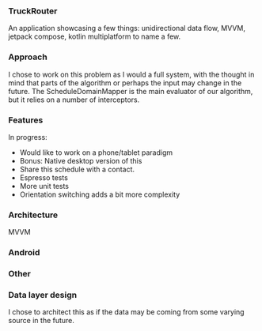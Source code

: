 ### TruckRouter 

An application showcasing a few things: unidirectional data flow, MVVM, jetpack compose, kotlin multiplatform to name a few.

### Approach

I chose to work on this problem as I would a full system, with the thought in mind that parts of the algorithm or perhaps the input may change
in the future. The ScheduleDomainMapper is the main evaluator of our algorithm, but it relies on a number of interceptors.


### Features

In progress:
  - Would like to work on a phone/tablet paradigm
  - Bonus: Native desktop version of this
  - Share this schedule with a contact.
  - Espresso tests
  - More unit tests
  - Orientation switching adds a bit more complexity

### Architecture

MVVM

### Android

### Other


### Data layer design

I chose to architect this as if the data may be coming from some varying source in the future. 